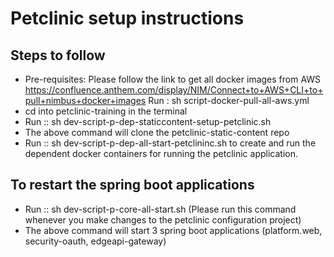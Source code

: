 Petclinic setup instructions
=======================
   

## Steps to follow
* Pre-requisites: Please follow the link to get all docker images from AWS
    https://confluence.anthem.com/display/NIM/Connect+to+AWS+CLI+to+pull+nimbus+docker+images
    Run : sh script-docker-pull-all-aws.yml
* cd into petclinic-training in the terminal
* Run :: sh dev-script-p-dep-staticcontent-setup-petclinic.sh
* The above command will clone the petclinic-static-content repo
* Run :: sh dev-script-p-dep-all-start-petclininc.sh to create and run the dependent docker containers for running the petclinic application.


## To restart the spring boot applications
* Run :: sh dev-script-p-core-all-start.sh (Please run this command whenever you make changes to the petclinic configuration project)
* The above command will start 3 spring boot applications (platform.web, security-oauth, edgeapi-gateway)

